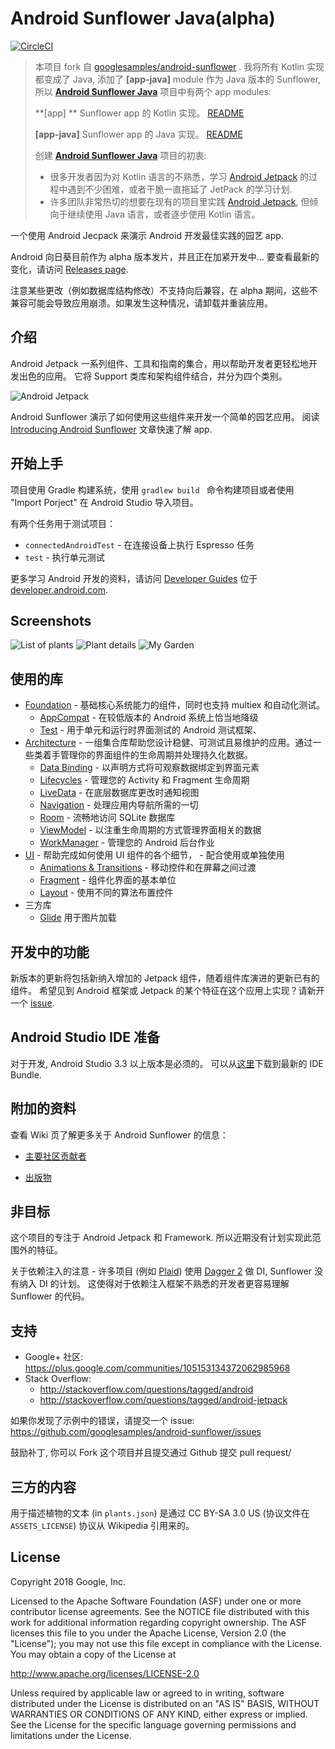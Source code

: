 Android Sunflower Java(alpha)
=========================
[![CircleCI](https://circleci.com/gh/googlesamples/android-sunflower/tree/master.svg?style=shield)](https://circleci.com/gh/googlesamples/android-sunflower/tree/master)



>本项目 fork 自 [googlesamples/android-sunflower](https://github.com/googlesamples/android-sunflower) . 我将所有 Kotlin 实现都变成了 Java, 添加了 **[app-java]** module 作为 Java 版本的 Sunflower,  所以  [**Android Sunflower Java**](https://github.com/hatewx/android-sunflower-java) 项目中有两个 app modules:
>
>**[app] **           Sunflower app 的 Kotlin 实现。
>[README](./README-kotlin.md) 
>
>**[app-java]**   Sunflower app 的 Java 实现。
>[README](./README.md)
>
>
>
>创建 [**Android Sunflower Java**](https://github.com/hatewx/android-sunflower-java) 项目的初衷:
>
>+ 很多开发者因为对 Kotlin 语言的不熟悉，学习 [Android Jetpack](https://developer.android.com/jetpack/) 的过程中遇到不少困难，或者干脆一直拖延了 JetPack 的学习计划.
>+ 许多团队非常热切的想要在现有的项目里实践 [Android Jetpack](https://developer.android.com/jetpack/), 但倾向于继续使用 Java 语言，或者逐步使用 Kotlin 语言。



一个使用 Android Jecpack 来演示 Android 开发最佳实践的园艺 app.

Android 向日葵目前作为 alpha 版本发片，并且正在加紧开发中…  要查看最新的变化，请访问
[Releases page](https://github.com/googlesamples/android-sunflower/releases).

注意某些更改（例如数据库结构修改）不支持向后兼容，在 alpha 期间，这些不兼容可能会导致应用崩溃。如果发生这种情况，请卸载并重装应用。

介绍
------------

Android Jetpack 一系列组件、工具和指南的集合，用以帮助开发者更轻松地开发出色的应用。 它将 Support 类库和架构组件结合，并分为四个类别。

![Android Jetpack](screenshots/jetpack_donut.png "Android Jetpack Components")

Android Sunflower 演示了如何使用这些组件来开发一个简单的园艺应用。
阅读
[Introducing Android Sunflower](https://medium.com/androiddevelopers/introducing-android-sunflower-e421b43fe0c2)
文章快速了解 app.

开始上手
---------------
项目使用 Gradle 构建系统，使用 `gradlew build ` 命令构建项目或者使用 "Import Porject" 在 Android Studio 导入项目。

有两个任务用于测试项目：

* `connectedAndroidTest` - 在连接设备上执行 Espresso 任务
* `test` - 执行单元测试

更多学习 Android 开发的资料，请访问
[Developer Guides](https://developer.android.com/guide/) 位于
[developer.android.com](https://developer.android.com).

Screenshots
-----------

![List of plants](screenshots/phone_plant_list.png "A list of plants")
![Plant details](screenshots/phone_plant_detail.png "Details for a specific plant")
![My Garden](screenshots/phone_my_garden.png "Plants that have been added to your garden")

使用的库
--------------
* [Foundation][0] - 基础核心系统能力的组件，同时也支持 multiex 和自动化测试。
  * [AppCompat][1] - 在较低版本的 Android 系统上恰当地降级
  * [Test][4] - 用于单元和运行时界面测试的 Android 测试框架、
* [Architecture][10] - 一组集合库帮助您设计稳健、可测试且易维护的应用。通过一些类着手管理你的界面组件的生命周期并处理持久化数据。
  * [Data Binding][11] - 以声明方式将可观察数据绑定到界面元素
  * [Lifecycles][12] - 管理您的 Activity 和 Fragment 生命周期
  * [LiveData][13] - 在底层数据库更改时通知视图
  * [Navigation][14] - 处理应用内导航所需的一切
  * [Room][16] - 流畅地访问 SQLite 数据库
  * [ViewModel][17] - 以注重生命周期的方式管理界面相关的数据
  * [WorkManager][18] - 管理您的 Android 后台作业
* [UI][30] - 帮助完成如何使用 UI 组件的各个细节， - 配合使用或单独使用
  * [Animations & Transitions][31] - 移动控件和在屏幕之间过渡
  * [Fragment][34] - 组件化界面的基本单位
  * [Layout][35] - 使用不同的算法布置控件
* 三方库
  * [Glide][90] 用于图片加载

[0]: https://developer.android.com/jetpack/foundation/
[1]: https://developer.android.com/topic/libraries/support-library/packages#v7-appcompat
[2]: https://developer.android.com/kotlin/ktx
[4]: https://developer.android.com/training/testing/
[10]: https://developer.android.com/jetpack/arch/
[11]: https://developer.android.com/topic/libraries/data-binding/
[12]: https://developer.android.com/topic/libraries/architecture/lifecycle
[13]: https://developer.android.com/topic/libraries/architecture/livedata
[14]: https://developer.android.com/topic/libraries/architecture/navigation/
[16]: https://developer.android.com/topic/libraries/architecture/room
[17]: https://developer.android.com/topic/libraries/architecture/viewmodel
[18]: https://developer.android.com/topic/libraries/architecture/workmanager
[30]: https://developer.android.com/jetpack/ui/
[31]: https://developer.android.com/training/animation/
[34]: https://developer.android.com/guide/components/fragments
[35]: https://developer.android.com/guide/topics/ui/declaring-layout
[90]: https://bumptech.github.io/glide/
[91]: https://kotlinlang.org/docs/reference/coroutines-overview.html

开发中的功能
-----------------
新版本的更新将包括新纳入增加的 Jetpack 组件，随着组件库演进的更新已有的组件。
希望见到 Android 框架或 Jetpack 的某个特征在这个应用上实现？请新开一个  [issue](https://github.com/googlesamples/android-sunflower/issues).

Android Studio IDE 准备
------------------------
对于开发, Android Studio 3.3 以上版本是必须的。 可以从[这里](https://developer.android.com/studio/)下载到最新的 IDE Bundle.

附加的资料
--------------------
查看 Wiki 页了解更多关于 Android Sunflower 的信息：

- [主要社区贡献者](https://github.com/googlesamples/android-sunflower/wiki/Notable-Community-Contributions)

- [出版物](https://github.com/googlesamples/android-sunflower/wiki/Sunflower-Publications)

非目标
---------
这个项目的专注于 Android Jetpack 和 Framework.
所以近期没有计划实现此范围外的特征。

关于依赖注入的注意 - 许多项目 (例如
[Plaid](https://github.com/nickbutcher/plaid)) 使用
[Dagger 2](https://github.com/google/dagger) 做 DI, Sunflower 没有纳入 DI 的计划。  这使得对于依赖注入框架不熟悉的开发者更容易理解 Sunflower 的代码。

支持
-------

- Google+ 社区: https://plus.google.com/communities/105153134372062985968
- Stack Overflow:
  - http://stackoverflow.com/questions/tagged/android
  - http://stackoverflow.com/questions/tagged/android-jetpack

如果你发现了示例中的错误，请提交一个 issue:
https://github.com/googlesamples/android-sunflower/issues

鼓励补丁, 你可以 Fork 这个项目并且提交通过 Github 提交 pull request/

三方的内容
-------------------
用于描述植物的文本 (in `plants.json`) 是通过 CC BY-SA 3.0 US (协议文件在 `ASSETS_LICENSE`) 协议从 Wikipedia 引用来的。

License
-------

Copyright 2018 Google, Inc.

Licensed to the Apache Software Foundation (ASF) under one or more contributor
license agreements.  See the NOTICE file distributed with this work for
additional information regarding copyright ownership.  The ASF licenses this
file to you under the Apache License, Version 2.0 (the "License"); you may not
use this file except in compliance with the License.  You may obtain a copy of
the License at

  http://www.apache.org/licenses/LICENSE-2.0

Unless required by applicable law or agreed to in writing, software
distributed under the License is distributed on an "AS IS" BASIS, WITHOUT
WARRANTIES OR CONDITIONS OF ANY KIND, either express or implied.  See the
License for the specific language governing permissions and limitations under
the License.